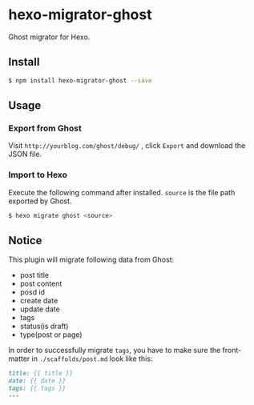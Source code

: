 # hexo-migrator-ghost

Ghost migrator for Hexo.

## Install

``` bash
$ npm install hexo-migrator-ghost --save
```

## Usage

### Export from Ghost

Visit `http://yourblog.com/ghost/debug/` , click `Export` and download the JSON file.

### Import to Hexo

Execute the following command after installed. `source` is the file path exported by Ghost.

``` bash
$ hexo migrate ghost <source>
```

## Notice

This plugin will migrate following data from Ghost:

 - post title
 - post content
 - posd id
 - create date
 - update date
 - tags
 - status(is draft)
 - type(post or page)

In order to successfully migrate `tags`, you have to make sure the front-matter in `./scaffolds/post.md` look like this:

```markdown
title: {{ title }}
date: {{ date }}
tags: {{ tags }}
---

```

[Hexo]: http://zespia.tw/hexo
